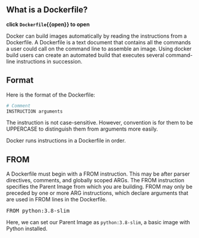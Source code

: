 ## What is a Dockerfile?

**click `Dockerfile`{{open}} to open**

Docker can build images automatically by reading the instructions from a Dockerfile. 
A Dockerfile is a text document that contains all the commands a user could call on 
the command line to assemble an image. Using docker build users can create an automated 
build that executes several command-line instructions in succession.

## Format

Here is the format of the Dockerfile:

```Dockerfile
# Comment
INSTRUCTION arguments
```

The instruction is not case-sensitive. However, convention is for them to be UPPERCASE 
to distinguish them from arguments more easily.

Docker runs instructions in a Dockerfile in order. 

## FROM

A Dockerfile must begin with a 
FROM instruction. This may be after parser directives, comments, and globally scoped 
ARGs. The FROM instruction specifies the Parent Image from which you are building. 
FROM may only be preceded by one or more ARG instructions, which declare arguments 
that are used in FROM lines in the Dockerfile.

<pre class="file" data-filename="Dockerfile" data-target="prepend">
FROM python:3.8-slim
</pre>

Here, we can set our Parent Image as `python:3.8-slim`, a basic image with Python installed.